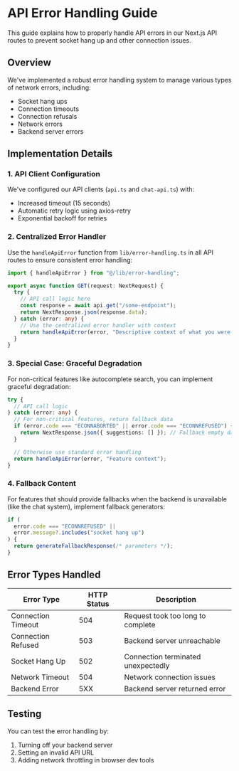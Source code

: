 # API Error Handling Guide

This guide explains how to properly handle API errors in our Next.js API routes to prevent socket hang up and other connection issues.

## Overview

We've implemented a robust error handling system to manage various types of network errors, including:

- Socket hang ups
- Connection timeouts
- Connection refusals
- Network errors
- Backend server errors

## Implementation Details

### 1. API Client Configuration

We've configured our API clients (`api.ts` and `chat-api.ts`) with:

- Increased timeout (15 seconds)
- Automatic retry logic using axios-retry
- Exponential backoff for retries

### 2. Centralized Error Handler

Use the `handleApiError` function from `lib/error-handling.ts` in all API routes to ensure consistent error handling:

```typescript
import { handleApiError } from "@/lib/error-handling";

export async function GET(request: NextRequest) {
  try {
    // API call logic here
    const response = await api.get("/some-endpoint");
    return NextResponse.json(response.data);
  } catch (error: any) {
    // Use the centralized error handler with context
    return handleApiError(error, "Descriptive context of what you were doing");
  }
}
```

### 3. Special Case: Graceful Degradation

For non-critical features like autocomplete search, you can implement graceful degradation:

```typescript
try {
  // API call logic
} catch (error: any) {
  // For non-critical features, return fallback data
  if (error.code === "ECONNABORTED" || error.code === "ECONNREFUSED") {
    return NextResponse.json({ suggestions: [] }); // Fallback empty data
  }

  // Otherwise use standard error handling
  return handleApiError(error, "Feature context");
}
```

### 4. Fallback Content

For features that should provide fallbacks when the backend is unavailable (like the chat system), implement fallback generators:

```typescript
if (
  error.code === "ECONNREFUSED" ||
  error.message?.includes("socket hang up")
) {
  return generateFallbackResponse(/* parameters */);
}
```

## Error Types Handled

| Error Type         | HTTP Status | Description                        |
| ------------------ | ----------- | ---------------------------------- |
| Connection Timeout | 504         | Request took too long to complete  |
| Connection Refused | 503         | Backend server unreachable         |
| Socket Hang Up     | 502         | Connection terminated unexpectedly |
| Network Timeout    | 504         | Network connection issues          |
| Backend Error      | 5XX         | Backend server returned error      |

## Testing

You can test the error handling by:

1. Turning off your backend server
2. Setting an invalid API URL
3. Adding network throttling in browser dev tools
